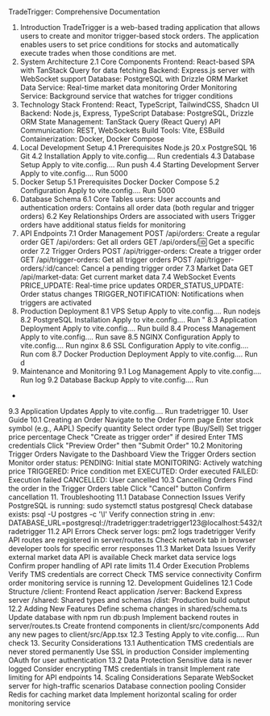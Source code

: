 TradeTrigger: Comprehensive Documentation
1. Introduction
TradeTrigger is a web-based trading application that allows users to create and monitor trigger-based stock orders. The application enables users to set price conditions for stocks and automatically execute trades when those conditions are met.
2. System Architecture
2.1 Core Components
Frontend: React-based SPA with TanStack Query for data fetching
Backend: Express.js server with WebSocket support
Database: PostgreSQL with Drizzle ORM
Market Data Service: Real-time market data monitoring
Order Monitoring Service: Background service that watches for trigger conditions
3. Technology Stack
Frontend: React, TypeScript, TailwindCSS, Shadcn UI
Backend: Node.js, Express, TypeScript
Database: PostgreSQL, Drizzle ORM
State Management: TanStack Query (React Query)
API Communication: REST, WebSockets
Build Tools: Vite, ESBuild
Containerization: Docker, Docker Compose
4. Local Development Setup
4.1 Prerequisites
Node.js 20.x
PostgreSQL 16
Git
4.2 Installation
Apply to vite.config....
Run
credentials
4.3 Database Setup
Apply to vite.config....
Run
push
4.4 Starting Development Server
Apply to vite.config....
Run
5000
5. Docker Setup
5.1 Prerequisites
Docker
Docker Compose
5.2 Configuration
Apply to vite.config....
Run
5000
6. Database Schema
6.1 Core Tables
users: User accounts and authentication
orders: Contains all order data (both regular and trigger orders)
6.2 Key Relationships
Orders are associated with users
Trigger orders have additional status fields for monitoring
7. API Endpoints
7.1 Order Management
POST /api/orders: Create a regular order
GET /api/orders: Get all orders
GET /api/orders/:id: Get a specific order
7.2 Trigger Orders
POST /api/trigger-orders: Create a trigger order
GET /api/trigger-orders: Get all trigger orders
POST /api/trigger-orders/:id/cancel: Cancel a pending trigger order
7.3 Market Data
GET /api/market-data: Get current market data
7.4 WebSocket Events
PRICE_UPDATE: Real-time price updates
ORDER_STATUS_UPDATE: Order status changes
TRIGGER_NOTIFICATION: Notifications when triggers are activated
8. Production Deployment
8.1 VPS Setup
Apply to vite.config....
Run
nodejs
8.2 PostgreSQL Installation
Apply to vite.config....
Run
"
8.3 Application Deployment
Apply to vite.config....
Run
build
8.4 Process Management
Apply to vite.config....
Run
save
8.5 NGINX Configuration
Apply to vite.config....
Run
nginx
8.6 SSL Configuration
Apply to vite.config....
Run
com
8.7 Docker Production Deployment
Apply to vite.config....
Run
d
9. Maintenance and Monitoring
9.1 Log Management
Apply to vite.config....
Run
log
9.2 Database Backup
Apply to vite.config....
Run
-
9.3 Application Updates
Apply to vite.config....
Run
tradetrigger
10. User Guide
10.1 Creating an Order
Navigate to the Order Form page
Enter stock symbol (e.g., AAPL)
Specify quantity
Select order type (Buy/Sell)
Set trigger price percentage
Check "Create as trigger order" if desired
Enter TMS credentials
Click "Preview Order" then "Submit Order"
10.2 Monitoring Trigger Orders
Navigate to the Dashboard
View the Trigger Orders section
Monitor order status:
PENDING: Initial state
MONITORING: Actively watching price
TRIGGERED: Price condition met
EXECUTED: Order executed
FAILED: Execution failed
CANCELLED: User cancelled
10.3 Cancelling Orders
Find the order in the Trigger Orders table
Click "Cancel" button
Confirm cancellation
11. Troubleshooting
11.1 Database Connection Issues
Verify PostgreSQL is running: sudo systemctl status postgresql
Check database exists: psql -U postgres -c '\l'
Verify connection string in .env: DATABASE_URL=postgresql://tradetrigger:tradetrigger123@localhost:5432/tradetrigger
11.2 API Errors
Check server logs: pm2 logs tradetrigger
Verify API routes are registered in server/routes.ts
Check network tab in browser developer tools for specific error responses
11.3 Market Data Issues
Verify external market data API is available
Check market data service logs
Confirm proper handling of API rate limits
11.4 Order Execution Problems
Verify TMS credentials are correct
Check TMS service connectivity
Confirm order monitoring service is running
12. Development Guidelines
12.1 Code Structure
/client: Frontend React application
/server: Backend Express server
/shared: Shared types and schemas
/dist: Production build output
12.2 Adding New Features
Define schema changes in shared/schema.ts
Update database with npm run db:push
Implement backend routes in server/routes.ts
Create frontend components in client/src/components
Add any new pages to client/src/App.tsx
12.3 Testing
Apply to vite.config....
Run
check
13. Security Considerations
13.1 Authentication
TMS credentials are never stored permanently
Use SSL in production
Consider implementing OAuth for user authentication
13.2 Data Protection
Sensitive data is never logged
Consider encrypting TMS credentials in transit
Implement rate limiting for API endpoints
14. Scaling Considerations
Separate WebSocket server for high-traffic scenarios
Database connection pooling
Consider Redis for caching market data
Implement horizontal scaling for order monitoring service